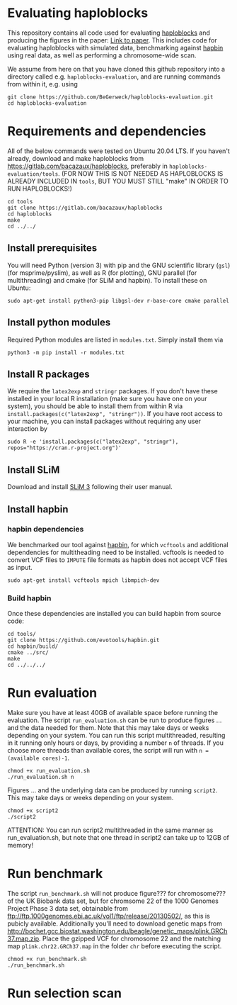 # Evaluating haploblocks

This repository contains all code used for evaluating [haploblocks](https://gitlab.com/bacazaux/haploblocks)
and producing the figures in the paper:
[Link to paper](https://www.google.com). This
includes code for evaluating haploblocks with simulated data, benchmarking against [hapbin](https://github.com/evotools/hapbin) using real data, as well as performing a chromosome-wide scan.

We assume from here on that you have cloned this github repository into a directory called e.g.
`haploblocks-evaluation`, and are running commands from within it, e.g. using

```
git clone https://github.com/BeGerweck/haploblocks-evaluation.git
cd haploblocks-evaluation
```

# Requirements and dependencies

All of the below commands were tested on Ubuntu 20.04 LTS. If you haven't already, download and make haploblocks from https://gitlab.com/bacazaux/haploblocks, preferably in `haploblocks-evaluation/tools`. (FOR NOW THIS IS NOT NEEDED AS HAPLOBLOCKS IS ALREADY INCLUDED IN `tools`, BUT YOU MUST STILL "make" IN ORDER TO RUN HAPLOBLOCKS!)

```
cd tools
git clone https://gitlab.com/bacazaux/haploblocks
cd haploblocks
make
cd ../../
```

## Install prerequisites

You will need Python (version 3) with pip and the GNU scientific library (`gsl`) (for msprime/pyslim), as well as R (for plotting), GNU parallel (for multithreading) and cmake (for SLiM and hapbin). To install these on Ubuntu:

```
sudo apt-get install python3-pip libgsl-dev r-base-core cmake parallel
```

## Install python modules

Required Python modules are listed in `modules.txt`. Simply install them via

```
python3 -m pip install -r modules.txt
```

## Install R packages

We require the `latex2exp` and `stringr` packages. If you don't have these installed in your local R installation (make sure you have one on your system), you should be able to install them from within R via `install.packages(c("latex2exp", "stringr"))`. If you have root access to your machine, you can install packages without requiring any user interaction by
```
sudo R -e 'install.packages(c("latex2exp", "stringr"), repos="https://cran.r-project.org")'
```

## Install SLiM

Download and install [SLiM 3](http://messerlab.org/slim/) following their user manual.

## Install hapbin

### hapbin dependencies

We benchmarked our tool against [hapbin](https://github.com/evotools/hapbin), for which `vcftools` and additional dependencies for multitheading need to be installed. vcftools is needed to convert VCF files to `IMPUTE` file formats as hapbin does not accept VCF files as input.

```
sudo apt-get install vcftools mpich libmpich-dev
```
### Build hapbin

Once these dependencies are installed you can build hapbin from source code:

```
cd tools/
git clone https://github.com/evotools/hapbin.git
cd hapbin/build/
cmake ../src/
make
cd ../../../
```

# Run evaluation

Make sure you have at least 40GB of available space before running the evaluation. The script `run_evaluation.sh` can be run to produce figures ... and the data needed for them. Note that this may take days or weeks depending on your system. You can run this script multithreaded, resulting in it running only hours or days, by providing a number `n` of threads. If you choose more threads than available cores, the script will run with `n = (available cores)-1`.

```
chmod +x run_evaluation.sh
./run_evaluation.sh n
```

Figures ... and the underlying data can be produced by running `script2`. This may take days or weeks depending on your system.

```
chmod +x script2
./script2
```

ATTENTION: You can run script2 multithreaded in the same manner as run_evaluation.sh, but note that one thread in script2 can take up to 12GB of memory!

# Run benchmark

The script `run_benchmark.sh` will not produce figure??? for chromosome??? of the UK Biobank data set, but for chromsome 22 of the 1000 Genomes Project Phase 3 data set, obtainable from ftp://ftp.1000genomes.ebi.ac.uk/vol1/ftp/release/20130502/, as this is pubicly available. Additionally you'll need to download genetic maps from http://bochet.gcc.biostat.washington.edu/beagle/genetic_maps/plink.GRCh37.map.zip. Place the gzipped VCF for chromosome 22 and the matching map `plink.chr22.GRCh37.map` in the folder `chr` before executing the script.

```
chmod +x run_benchmark.sh
./run_benchmark.sh
```

# Run selection scan
